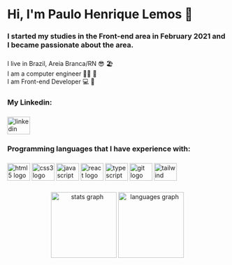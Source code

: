 <h1 align="left">Hi, I'm Paulo Henrique Lemos 👋</h1>

###

<h3 align="left">I started my studies in the Front-end area in February 2021 and I became passionate about the area.</h3>

###

<p align="left">I live in Brazil, Areia Branca/RN 😎 🏖️<br>I am a computer engineer 👨‍🎓 📘<br>I am Front-end Developer 💻 🚀</p>

###

<h3 align="left">My Linkedin:</h3>

###

<div align="left">
  <a href="https://www.linkedin.com/in/devphlemos" target="_blank">
    <img src="https://raw.githubusercontent.com/maurodesouza/profile-readme-generator/master/src/assets/icons/social/linkedin/default.svg" width="52" height="40" alt="linkedin logo"  />
  </a>
</div>

###

<h3 align="left">Programming languages that I have experience with:</h3>

###

<div align="left">
  <img src="https://cdn.jsdelivr.net/gh/devicons/devicon/icons/html5/html5-original.svg" height="40" width="52" alt="html5 logo" title="HTML5" />
  <img src="https://cdn.jsdelivr.net/gh/devicons/devicon/icons/css3/css3-original.svg" height="40" width="52" alt="css3 logo" title="CSS3" />
  <img src="https://cdn.jsdelivr.net/gh/devicons/devicon/icons/javascript/javascript-original.svg" height="40" width="52" alt="javascript logo" title="JavaScript" />
  <img src="https://cdn.jsdelivr.net/gh/devicons/devicon/icons/react/react-original.svg" height="40" width="52" alt="react logo" title="React" />
  <img src="https://cdn.jsdelivr.net/gh/devicons/devicon/icons/typescript/typescript-original.svg" height="40" width="52" alt="typescript logo" title="Typescript" />
  <img src="https://cdn.jsdelivr.net/gh/devicons/devicon/icons/git/git-original.svg" height="40" width="52" alt="git logo" title="Git" />
  <img src="https://upload.wikimedia.org/wikipedia/commons/d/d5/Tailwind_CSS_Logo.svg" height="40" width="52" alt="tailwind logo" title="Tailwind"  />
</div>

###

<div align="center">
  <img src="https://github-readme-stats.vercel.app/api?hide_title=false&hide_rank=false&show_icons=true&include_all_commits=true&count_private=true&disable_animations=false&theme=dracula&locale=en&hide_border=false&username=paulohenriquelemos" height="150" alt="stats graph"  />
  <img src="https://github-readme-stats.vercel.app/api/top-langs?locale=en&hide_title=false&layout=compact&card_width=320&langs_count=5&theme=dracula&hide_border=false&username=paulohenriquelemos" height="150" alt="languages graph"  />
</div>

<!-- ### -->

<!-- <img href="https://raw.githubusercontent.com/paulohenriquelemos/paulohenriquelemos/blob/output/snake.svg" alt="Snake animation" /> -->

<!-- ### -->
